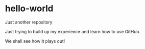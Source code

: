# hello-world
Just another repository

Just trying to build up my experience and learn how to use GitHub.

We shall see how it plays out!
